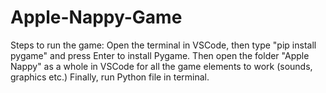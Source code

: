 # Apple-Nappy-Game
Steps to run the game:
Open the terminal in VSCode, then type "pip install pygame" and press Enter to install Pygame.
Then open the folder "Apple Nappy" as a whole in VSCode for all the game elements to work (sounds, graphics etc.)
Finally, run Python file in terminal.
